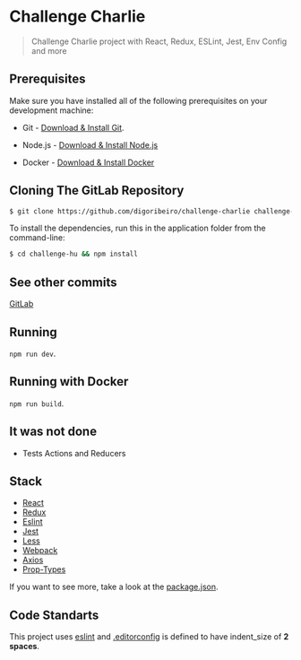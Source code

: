 # Challenge Charlie

> Challenge Charlie project with React, Redux, ESLint, Jest, Env Config and more

## Prerequisites
Make sure you have installed all of the following prerequisites on your development machine:

* Git - [Download & Install Git](https://git-scm.com/downloads).

* Node.js - [Download & Install Node.js](https://nodejs.org/en/download/)

* Docker - [Download & Install Docker](https://docs.docker.com/install/#desktop/)

## Cloning The GitLab Repository

```bash
$ git clone https://github.com/digoribeiro/challenge-charlie challenge-hu
```

To install the dependencies, run this in the application folder from the command-line:

```bash
$ cd challenge-hu && npm install
```
## See other commits
[GitLab](https://gitlab.com/digoribeiro/challenge-hu/commits/master/)

## Running

`npm run dev`.

## Running with Docker

`npm run build`.

## It was not done
- Tests Actions and Reducers

## Stack

- [React](https://reactjs.org/)
- [Redux](https://redux.js.org/)
- [Eslint](http://eslint.org/)
- [Jest](https://facebook.github.io/jest/)
- [Less](http://lesscss.org/)
- [Webpack](https://webpack.js.org/)
- [Axios](https://github.com/axios/axios)
- [Prop-Types](https://www.npmjs.com/package/prop-types)

If you want to see more, take a look at the [package.json](package.json).

## Code Standarts

This project uses [eslint](http://eslint.org/) and [.editorconfig](http://editorconfig.org/) is defined to have indent_size of **2 spaces**.
